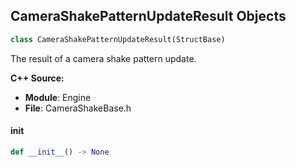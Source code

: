 ## CameraShakePatternUpdateResult Objects

```python
class CameraShakePatternUpdateResult(StructBase)
```

The result of a camera shake pattern update.

**C++ Source:**

- **Module**: Engine
- **File**: CameraShakeBase.h

<a id="unreal.CameraShakePatternUpdateResult.__init__"></a>

#### __init__

```python
def __init__() -> None
```

<a id="unreal.CameraShakeUpdateResult"></a>
